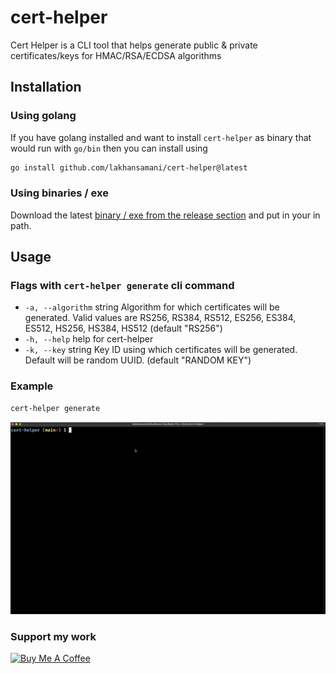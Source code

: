 # cert-helper

Cert Helper is a CLI tool that helps generate public & private certificates/keys for HMAC/RSA/ECDSA algorithms

## Installation

### Using golang

If you have golang installed and want to install `cert-helper` as binary that would run with `go/bin` then you can install using

```sh
go install github.com/lakhansamani/cert-helper@latest
```

### Using binaries / exe

Download the latest [binary / exe from the release section](https://github.com/lakhansamani/cert-helper/releases) and put in your in path.

## Usage

### Flags with `cert-helper generate` cli command

- `-a, --algorithm` string Algorithm for which certificates will be generated. Valid values are RS256, RS384, RS512, ES256, ES384, ES512, HS256, HS384, HS512 (default "RS256")
- `-h, --help` help for cert-helper
- `-k, --key` string Key ID using which certificates will be generated. Default will be random UUID. (default "RANDOM KEY")

### Example

```sh
cert-helper generate
```

![example](/example.gif)

### Support my work

<a href="https://www.buymeacoffee.com/lakhansamani" target="_blank"><img src="https://cdn.buymeacoffee.com/buttons/v2/default-yellow.png" alt="Buy Me A Coffee" style="height: 60px !important;width: 217px !important;" ></a>
